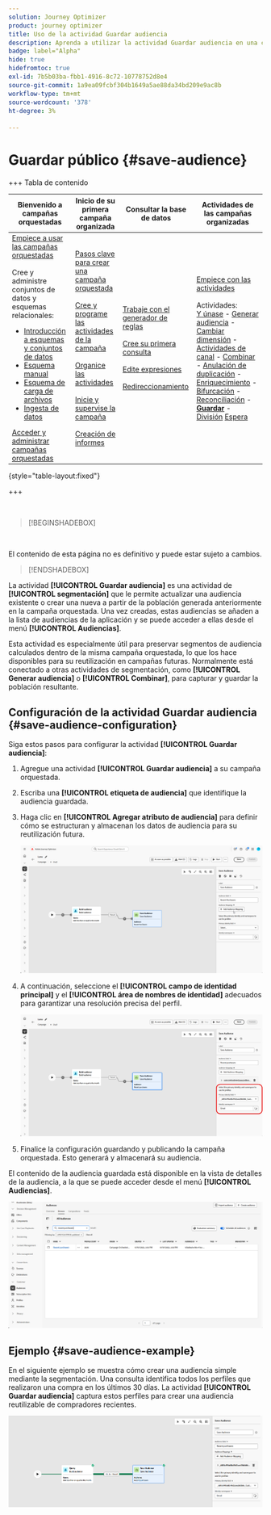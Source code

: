 ```yaml
---
solution: Journey Optimizer
product: journey optimizer
title: Uso de la actividad Guardar audiencia
description: Aprenda a utilizar la actividad Guardar audiencia en una campaña organizada
badge: label="Alpha"
hide: true
hidefromtoc: true
exl-id: 7b5b03ba-fbb1-4916-8c72-10778752d8e4
source-git-commit: 1a9ea09fcbf304b1649a5ae88da34bd209e9ac8b
workflow-type: tm+mt
source-wordcount: '378'
ht-degree: 3%

---
```


# Guardar público {#save-audience}

+++ Tabla de contenido

| Bienvenido a campañas orquestadas | Inicio de su primera campaña organizada | Consultar la base de datos | Actividades de las campañas organizadas |
|---|---|---|---|
| [Empiece a usar las campañas orquestadas](../gs-orchestrated-campaigns.md)<br/><br/>Cree y administre conjuntos de datos y esquemas relacionales:</br> <ul><li>[Introducción a esquemas y conjuntos de datos](../gs-schemas.md)</li><li>[Esquema manual](../manual-schema.md)</li><li>[Esquema de carga de archivos](../file-upload-schema.md)</li><li>[Ingesta de datos](../ingest-data.md)</li></ul>[Acceder y administrar campañas orquestadas](../access-manage-orchestrated-campaigns.md) | [Pasos clave para crear una campaña orquestada](../gs-campaign-creation.md)<br/><br/>[Cree y programe las actividades de la campaña](../create-orchestrated-campaign.md)<br/><br/>[Organice las actividades](../orchestrate-activities.md)<br/><br/>[Inicie y supervise la campaña](../start-monitor-campaigns.md)<br/><br/>[Creación de informes](../reporting-campaigns.md) | [Trabaje con el generador de reglas](../orchestrated-rule-builder.md)<br/><br/>[Cree su primera consulta](../build-query.md)<br/><br/>[Edite expresiones](../edit-expressions.md)<br/><br/>[Redireccionamiento](../retarget.md) | [Empiece con las actividades](about-activities.md)<br/><br/>Actividades:<br/>[Y únase](and-join.md) - [Generar audiencia](build-audience.md) - [Cambiar dimensión](change-dimension.md) - [Actividades de canal](channels.md) - [Combinar](combine.md) - [Anulación de duplicación](deduplication.md) - [Enriquecimiento](enrichment.md) - [Bifurcación](fork.md) - [Reconciliación](reconciliation.md) - <b>[Guardar](save-audience.md)</b> - [División](split.md) [Espera](wait.md) |

{style="table-layout:fixed"}

+++

<br/>

>[!BEGINSHADEBOX]

</br>

El contenido de esta página no es definitivo y puede estar sujeto a cambios.

>[!ENDSHADEBOX]

La actividad **[!UICONTROL Guardar audiencia]** es una actividad de **[!UICONTROL segmentación]** que le permite actualizar una audiencia existente o crear una nueva a partir de la población generada anteriormente en la campaña orquestada. Una vez creadas, estas audiencias se añaden a la lista de audiencias de la aplicación y se puede acceder a ellas desde el menú **[!UICONTROL Audiencias]**.

Esta actividad es especialmente útil para preservar segmentos de audiencia calculados dentro de la misma campaña orquestada, lo que los hace disponibles para su reutilización en campañas futuras. Normalmente está conectado a otras actividades de segmentación, como **[!UICONTROL Generar audiencia]** o **[!UICONTROL Combinar]**, para capturar y guardar la población resultante.

## Configuración de la actividad Guardar audiencia {#save-audience-configuration}

Siga estos pasos para configurar la actividad **[!UICONTROL Guardar audiencia]**:

1. Agregue una actividad **[!UICONTROL Guardar audiencia]** a su campaña orquestada.

1. Escriba una **[!UICONTROL etiqueta de audiencia]** que identifique la audiencia guardada.

1. Haga clic en **[!UICONTROL Agregar atributo de audiencia]** para definir cómo se estructuran y almacenan los datos de audiencia para su reutilización futura.

   ![](../assets/save-audience-1.png)

1. A continuación, seleccione el **[!UICONTROL campo de identidad principal]** &#x200B;y el **[!UICONTROL área de nombres de identidad]** adecuados para garantizar una resolución precisa del perfil.

   ![](../assets/save-audience-2.png)

1. Finalice la configuración guardando y publicando la campaña orquestada. Esto generará y almacenará su audiencia.

El contenido de la audiencia guardada está disponible en la vista de detalles de la audiencia, a la que se puede acceder desde el menú **[!UICONTROL Audiencias]**.

![](../assets/save-audience-3.png)

## Ejemplo {#save-audience-example}

En el siguiente ejemplo se muestra cómo crear una audiencia simple mediante la segmentación. Una consulta identifica todos los perfiles que realizaron una compra en los últimos 30 días. La actividad **[!UICONTROL Guardar audiencia]** captura estos perfiles para crear una audiencia reutilizable de compradores recientes.

![](../assets/save-audience-4.png)
